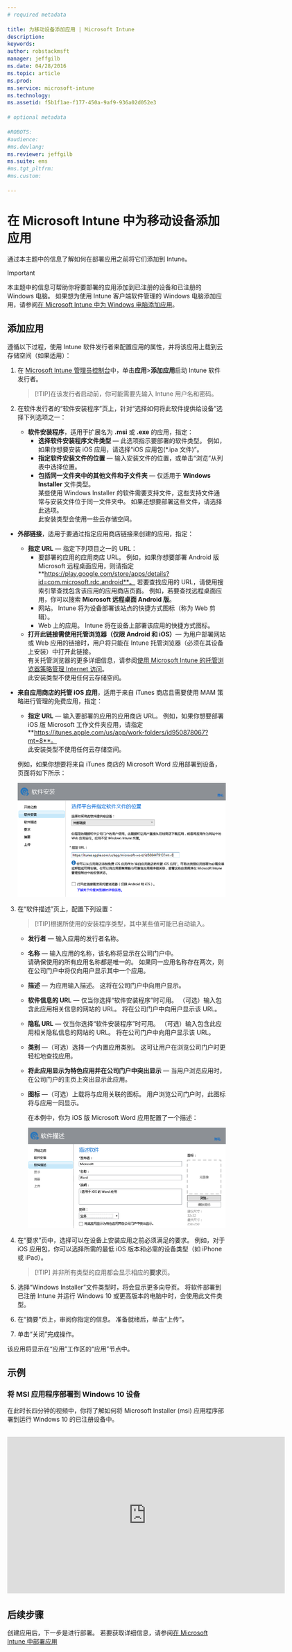 ```yaml
---
# required metadata

title: 为移动设备添加应用 | Microsoft Intune
description:
keywords:
author: robstackmsft
manager: jeffgilb
ms.date: 04/28/2016
ms.topic: article
ms.prod:
ms.service: microsoft-intune
ms.technology:
ms.assetid: f5b1f1ae-f177-450a-9af9-936a02d052e3

# optional metadata

#ROBOTS:
#audience:
#ms.devlang:
ms.reviewer: jeffgilb
ms.suite: ems
#ms.tgt_pltfrm:
#ms.custom:

---
```


# 在 Microsoft Intune 中为移动设备添加应用

通过本主题中的信息了解如何在部署应用之前将它们添加到 Intune。


> [!IMPORTANT]
> 本主题中的信息可帮助你将要部署的应用添加到已注册的设备和已注册的 Windows 电脑。 如果想为使用 Intune 客户端软件管理的 Windows 电脑添加应用，请参阅[在 Microsoft Intune 中为 Windows 电脑添加应用](add-apps-for-windows-pcs-in-microsoft-intune.md)。

## 添加应用
遵循以下过程，使用 Intune 软件发行者来配置应用的属性，并将该应用上载到云存储空间（如果适用）：

1.  在 [Microsoft Intune 管理员控制台](https://manage.microsoft.com)中，单击**应用**&gt;**添加应用**启动 Intune 软件发行者。

    > [!TIP]在该发行者启动前，你可能需要先输入 Intune 用户名和密码。

2.  在软件发行者的“软件安装程序”页上，针对“选择如何将此软件提供给设备”选择下列选项之一：
    - **软件安装程序**，适用于扩展名为 **.msi** 或 **.exe** 的应用，指定：
        - **选择软件安装程序文件类型** — 此选项指示要部署的软件类型。 例如，如果你想要安装 iOS 应用，请选择“iOS 应用包(&#42;.ipa 文件)”。
        - **指定软件安装文件的位置** — 输入安装文件的位置，或单击“浏览”从列表中选择位置。
        - **包括同一文件夹中的其他文件和子文件夹** — 仅适用于 **Windows Installer** 文件类型。<br>某些使用 Windows Installer 的软件需要支持文件，这些支持文件通常与安装文件位于同一文件夹中。 如果还想要部署这些文件，请选择此选项。<br>此安装类型会使用一些云存储空间。

  -   **外部链接**，适用于要通过指定应用商店链接来创建的应用，指定：

        - **指定 URL** — 指定下列项目之一的 URL：
            - 要部署的应用的应用商店 URL。 例如，如果你想要部署 Android 版 Microsoft 远程桌面应用，则请指定 **https://play.google.com/store/apps/details?id=com.microsoft.rdc.android**。 若要查找应用的 URL，请使用搜索引擎查找包含该应用的应用商店页面。 例如，若要查找远程桌面应用，你可以搜索 **Microsoft 远程桌面 Android 版**。
            - 网站。 Intune 将为设备部署该站点的快捷方式图标（称为 Web 剪辑）。
            - Web 上的应用。 Intune 将在设备上部署该应用的快捷方式图标。
        - **打开此链接需使用托管浏览器（仅限 Android 和 iOS）**— 为用户部署网站或 Web 应用的链接时，用户将只能在 Intune 托管浏览器（必须在其设备上安装）中打开此链接。<br>有关托管浏览器的更多详细信息，请参阅[使用 Microsoft Intune 的托管浏览器策略管理 Internet 访问](manage-internet-access-using-managed-browser-policies.md)。<br>此安装类型不使用任何云存储空间。

  -   **来自应用商店的托管 iOS 应用**，适用于来自 iTunes 商店且需要使用 MAM 策略进行管理的免费应用，指定：

        - **指定 URL** — 输入要部署的应用的应用商店 URL。 例如，如果你想要部署 iOS 版 Microsoft 工作文件夹应用，请指定 **https://itunes.apple.com/us/app/work-folders/id950878067?mt=8**。<br>此安装类型不使用任何云存储空间。

        例如，如果你想要将来自 iTunes 商店的 Microsoft Word 应用部署到设备，页面将如下所示：
        
        ![Intune 软件发行者](./media/publisher-for-mobile.png)

3.  在“软件描述”页上，配置下列设置：

    > [!TIP]根据所使用的安装程序类型，其中某些值可能已自动输入。

    - **发行者** — 输入应用的发行者名称。
    - **名称** — 输入应用的名称，该名称将显示在公司门户中。<br>请确保使用的所有应用名称都是唯一的。 如果同一应用名称存在两次，则在公司门户中将仅向用户显示其中一个应用。
    - **描述** — 为应用输入描述。 这将在公司门户中向用户显示。
    - **软件信息的 URL** — 仅当你选择“软件安装程序”时可用。 （可选）输入包含此应用相关信息的网站的 URL。 将在公司门户中向用户显示该 URL。
    - **隐私 URL** — 仅当你选择“软件安装程序”时可用。 （可选）输入包含此应用相关隐私信息的网站的 URL。 将在公司门户中向用户显示该 URL。
    - **类别** —（可选）选择一个内置应用类别。 这可让用户在浏览公司门户时更轻松地查找应用。
    - **将此应用显示为特色应用并在公司门户中突出显示** — 当用户浏览应用时，在公司门户的主页上突出显示此应用。
    - **图标** —（可选）上载将与应用关联的图标。 用户浏览公司门户时，此图标将与应用一同显示。

        在本例中，你为 iOS 版 Microsoft Word 应用配置了一个描述：

        ![软件描述示例](./media/ios-software-description.png)

4.  在“要求”页中，选择可以在设备上安装应用之前必须满足的要求。 例如，对于 iOS 应用包，你可以选择所需的最低 iOS 版本和必需的设备类型（如 iPhone 或 iPad）。

    > [!TIP] 并非所有类型的应用都会显示相应的**要求**页。

5.  选择“Windows Installer”文件类型时，将会显示更多向导页。 将软件部署到已注册 Intune 并运行 Windows 10 或更高版本的电脑中时，会使用此文件类型。

6.  在“摘要”页上，审阅你指定的信息。 准备就绪后，单击“上传”。

7.  单击“关闭”完成操作。

该应用将显示在“应用”工作区的“应用”节点中。

## 示例

### 将 MSI 应用程序部署到 Windows 10 设备
在此时长四分钟的视频中，你将了解如何将 Microsoft Installer (msi) 应用程序部署到运行 Windows 10 的已注册设备中。<br><br>

<iframe src="https://channel9.msdn.com/Series/How-to-Control-the-Uncontrolled/6--How-to-Deploy-MSI-Applications-to-Windows-10-Using-Intune-and-Mobile-Device-Management-MDM/player" width="640" height="360" allowFullScreen frameBorder="0"></iframe>

## 后续步骤

创建应用后，下一步是进行部署。 若要获取详细信息，请参阅[在 Microsoft Intune 中部署应用](deploy-apps.md)





<!--HONumber=May16_HO4-->



